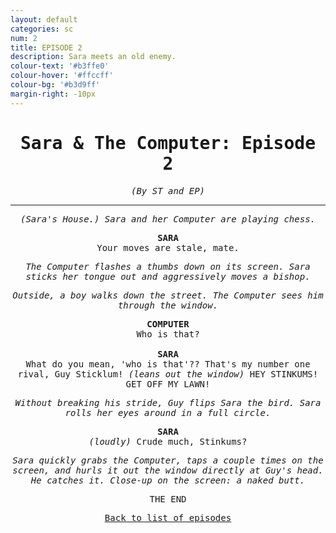 ```yaml
---
layout: default
categories: sc
num: 2
title: EPISODE 2
description: Sara meets an old enemy.
colour-text: '#b3ffe0'
colour-hover: '#ffccff'
colour-bg: '#b3d9ff'
margin-right: -10px
---
```

<div style="text-align: center; font-family: 'Inconsolata', monospace;" class="centre">
  <h1>Sara & The Computer: Episode 2</h1>

  <p><em>(By ST and EP)</em></p>

  <hr>

  <p><em>(Sara's House.) Sara and her Computer are playing chess.</em></p>

  <div style="font-weight: bold;">SARA</div>
  <div>Your moves are stale, mate.</div>

  <p><em>The Computer flashes a thumbs down on its screen. Sara sticks her tongue out and aggressively moves a bishop.</em></p>

  <p><em>Outside, a boy walks down the street. The Computer sees him through the window.</em></p>

  <div style="font-weight: bold;">COMPUTER</div>
  <div>Who is that?</div>

  <br />

  <div style="font-weight: bold;">SARA</div>
  <div>What do you mean, 'who is that'?? That's my number one rival,
  Guy Sticklum! <em>(leans out the window)</em> HEY STINKUMS! GET OFF MY
  LAWN!</div>

  <p><em>Without breaking his stride, Guy flips Sara the bird. Sara rolls her eyes around in a full circle.</em></p>

  <div style="font-weight: bold;">SARA</div>
  <div><em>(loudly)</em> Crude much, Stinkums?</div>

  <p><em>Sara quickly grabs the Computer, taps a couple times on the screen, and hurls it out
  the window directly at Guy's head. He catches it. Close-up on the screen: a
  naked butt.</em></p>

  <p>THE END</p>

  <p style="padding-bottom: 15px;"><u><a href="{{ "/sotries/sc" }}">Back to list of episodes</a></u></p>

</div>
